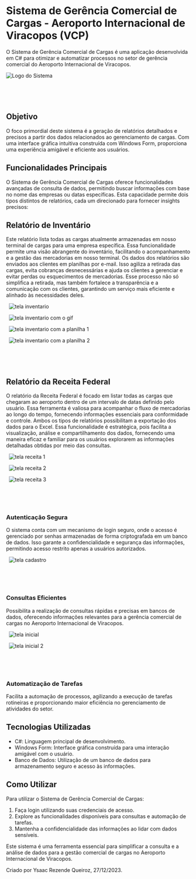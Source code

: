 # Sistema de Gerência Comercial de Cargas - Aeroporto Internacional de Viracopos (VCP)

O Sistema de Gerência Comercial de Cargas é uma aplicação desenvolvida em C# para otimizar e automatizar processos no setor de gerência comercial do Aeroporto Internacional de Viracopos.


![Logo do Sistema](IMAGENS_SISTEMA_GCC/SistemaGCC.png)

&nbsp;

&nbsp;

## Objetivo

O foco primordial deste sistema é a geração de relatórios detalhados e precisos a partir dos dados relacionados ao gerenciamento de cargas. Com uma interface gráfica intuitiva construída com Windows Form, proporciona uma experiência amigável e eficiente aos usuários.

## Funcionalidades Principais
O Sistema de Gerência Comercial de Cargas oferece funcionalidades avançadas de consulta de dados, permitindo buscar informações com base no nome das empresas ou datas específicas. Esta capacidade permite dois tipos distintos de relatórios, cada um direcionado para fornecer insights precisos:

## Relatório de Inventário
Este relatório lista todas as cargas atualmente armazenadas em nosso terminal de cargas para uma empresa específica. Essa funcionalidade permite uma visão abrangente do inventário, facilitando o acompanhamento e a gestão das mercadorias em nosso terminal.
Os dados dos relatórios são enviados aos clientes em planilhas por e-mail. Isso agiliza a retirada das cargas, evita cobranças desnecessárias e ajuda os clientes a gerenciar e evitar perdas ou esquecimentos de mercadorias.
Esse processo não só simplifica a retirada, mas também fortalece a transparência e a comunicação com os clientes, garantindo um serviço mais eficiente e alinhado às necessidades deles.
&nbsp;

&nbsp;
![tela inventario](IMAGENS_SISTEMA_GCC/telainventario.png)
&nbsp;

&nbsp;
![tela inventario com o gif](IMAGENS_SISTEMA_GCC/telainventario2.png)
&nbsp;

&nbsp;
![tela inventario com a planilha 1](IMAGENS_SISTEMA_GCC/telainventarioexcel2.png)
&nbsp;

&nbsp;
![tela inventario com a planilha 2](IMAGENS_SISTEMA_GCC/telainventarioexcel.png)

&nbsp;

&nbsp;




## Relatório da Receita Federal
O relatório da Receita Federal é focado em listar todas as cargas que chegaram ao aeroporto dentro de um intervalo de datas definido pelo usuário. Essa ferramenta é valiosa para acompanhar o fluxo de mercadorias ao longo do tempo, fornecendo informações essenciais para conformidade e controle.
Ambos os tipos de relatórios possibilitam a exportação dos dados para o Excel. Essa funcionalidade é estratégica, pois facilita a visualização, análise e compartilhamento dos dados, fornecendo uma maneira eficaz e familiar para os usuários explorarem as informações detalhadas obtidas por meio das consultas.
&nbsp;

&nbsp;
![tela receita 1](IMAGENS_SISTEMA_GCC/Telareceita1.png)
&nbsp;

&nbsp;
![tela receita 2](IMAGENS_SISTEMA_GCC/telareceita2.png)
&nbsp;

&nbsp;
![tela receita 3](IMAGENS_SISTEMA_GCC/telareceita3.png)

&nbsp;

&nbsp;


### Autenticação Segura
O sistema conta com um mecanismo de login seguro, onde o acesso é gerenciado por senhas armazenadas de forma criptografada em um banco de dados. Isso garante a confidencialidade e segurança das informações, permitindo acesso restrito apenas a usuários autorizados.
&nbsp;

&nbsp;
![tela cadastro](IMAGENS_SISTEMA_GCC/Teladecadrasto.png)

&nbsp;

&nbsp;

### Consultas Eficientes
Possibilita a realização de consultas rápidas e precisas em bancos de dados, oferecendo informações relevantes para a gerência comercial de cargas no Aeroporto Internacional de Viracopos.
&nbsp;

&nbsp;
![tela inicial](IMAGENS_SISTEMA_GCC/Telainicialgcc.png)
&nbsp;

&nbsp;
![tela inicial 2](IMAGENS_SISTEMA_GCC/telainicialgcc2.png)

&nbsp;

&nbsp;

### Automatização de Tarefas

Facilita a automação de processos, agilizando a execução de tarefas rotineiras e proporcionando maior eficiência no gerenciamento de atividades do setor.

## Tecnologias Utilizadas

- C#: Linguagem principal de desenvolvimento.
- Windows Form: Interface gráfica construída para uma interação amigável com o usuário.
- Banco de Dados: Utilização de um banco de dados para armazenamento seguro e acesso às informações.

## Como Utilizar

Para utilizar o Sistema de Gerência Comercial de Cargas:

1. Faça login utilizando suas credenciais de acesso.
2. Explore as funcionalidades disponíveis para consultas e automação de tarefas.
3. Mantenha a confidencialidade das informações ao lidar com dados sensíveis.

Este sistema é uma ferramenta essencial para simplificar a consulta e a análise de dados para a gestão comercial de cargas no Aeroporto Internacional de Viracopos.

Criado por Ysaac Rezende Queiroz, 27/12/2023.
